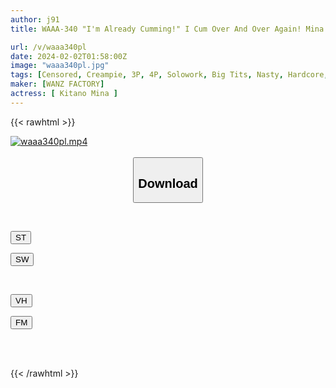 ```yaml
---
author: j91
title: WAAA-340 "I'm Already Cumming!" I Cum Over And Over Again! Mina Kitano

url: /v/waaa340pl
date: 2024-02-02T01:58:00Z
image: "waaa340pl.jpg"
tags: [Censored, Creampie, 3P, 4P, Solowork, Big Tits, Nasty, Hardcore, Acme · Orgasm	]
maker: [WANZ FACTORY]
actress: [ Kitano Mina ]
---
```



{{< rawhtml >}}

<div class="video" data-videoid="PbQYx809bOC0wBw">
    <a href="javascript:;">
        <img src="/v/waaa340pl/waaa340pl.jpg" width="WIDTH" height="HEIGHT" alt="waaa340pl.mp4" loading="lazy">
    </a>
</div>

<script type="text/javascript" src="https://j91.asia/asset/on-demand-st.js"></script>

<br>
  <link rel="stylesheet" href="https://j91.asia/asset/bs5.css">
  
  <center>
  <button class="btn btn-primary" type="button" data-bs-toggle="collapse" data-bs-target=".multi-collapse" aria-expanded="false" aria-controls="multiCollapseExample1 multiCollapseExample2"><h2>Download</h2></button></center>
</p>
<div class="row">
  <div class="col">
    <div class="collapse multi-collapse" id="multiCollapseExample1">
      <div class="card card-body">
	      	      <br>
<div class="buttons">  
<p><a href="https://streamtape.to/v/PbQYx809bOC0wBw" target="_blank"><button class="btn-hover color-3"><i class="fa fa-download"></i> ST</button></a></p>
<p><a href="https://flaswish.com/onp4ofc0wvxt" target="_blank"><button class="btn-hover color-2"><i class="fa fa-download"></i> SW</button></a></p></div>
    </div>
  </div>
</div>
  <div class="col">
    <div class="collapse multi-collapse" id="multiCollapseExample2">
      <div class="card card-body">
	      <br>
<div class="buttons">
<p><a href="javascript:;" target="_blank"><button class="btn-hover color-9"><i class="fa fa-download"></i> VH</button></a></p>
<p><a href="javascript:;" target="_blank"><button class="btn-hover color-8"><i class="fa fa-download"></i> FM</button></a></p></div>
<br><br>
      </div>
    </div>
  </div>
</div>

{{< /rawhtml >}}